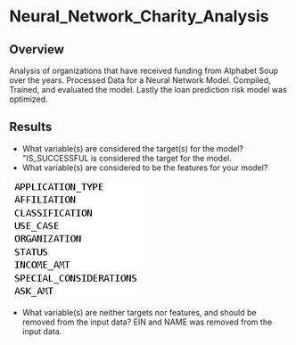 # Neural_Network_Charity_Analysis

## Overview
Analysis of organizations that have received funding from Alphabet Soup over the years. Processed Data for a Neural Network Model. Compiled, Trained, and evaluated the model. Lastly the loan prediction risk model was optimized. 

## Results 
- What variable(s) are considered the target(s) for the model?
"IS_SUCCESSFUL is considered the target for the model.
- What variable(s) are considered to be the features for your model?

![image](https://github.com/xanderbilt23/Neural_Network_Charity_Analysis/blob/main/images/variables.png)

- What variable(s) are neither targets nor features, and should be removed from the input data?
EIN and NAME was removed from the input data. 

